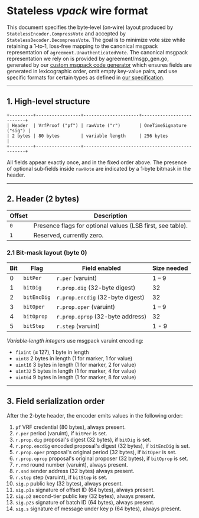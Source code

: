 # Stateless *vpack* wire format

This document specifies the byte‑level (on‑wire) layout produced by `StatelessEncoder.CompressVote` and accepted by `StatelessDecoder.DecompressVote`.
The goal is to minimize vote size while retaining a 1‑to‑1, loss‑free mapping to the canonical msgpack representation of `agreement.UnauthenticatedVote`.
The canonical msgpack representation we rely on is provided by agreement/msgp_gen.go, generated by our [custom msgpack code generator](https://github.com/algorand/msgp)
which ensures fields are generated in lexicographic order, omit empty key-value pairs, and use specific formats for certain types as defined in
[our specification](https://github.com/algorandfoundation/specs/blob/c0331123148971e4705f25b9c937cb23e5ee28d1/dev/crypto.md#L22-L40).

---

## 1. High‑level structure

```
+---------+-----------------+---------------------+--------------------------+
| Header  | VrfProof ("pf") | rawVote ("r")       | OneTimeSignature ("sig") |
| 2 bytes | 80 bytes        | variable length     | 256 bytes                |
+---------+-----------------+------------------------------------------------+
```

All fields appear exactly once, and in the fixed order above. The presence of optional sub‑fields inside `rawVote` are indicated by a 1‑byte bitmask in the header.

---

## 2. Header (2 bytes)

| Offset | Description                                                    |
| ------ | -------------------------------------------------------------- |
| `0`    | Presence flags for optional values (LSB first, see table).     |
| `1`    | Reserved, currently zero.                                      |

### 2.1 Bit‑mask layout (byte 0)

| Bit | Flag        | Field enabled                    | Size needed |
| --- | ----------- | -------------------------------- | ----------- |
| 0   | `bitPer`    | `r.per` (varuint)                | 1 – 9       |
| 1   | `bitDig`    | `r.prop.dig` (32-byte digest)    | 32          |
| 2   | `bitEncDig` | `r.prop.encdig` (32-byte digest) | 32          |
| 3   | `bitOper`   | `r.prop.oper` (varuint)          | 1 – 9       |
| 4   | `bitOprop`  | `r.prop.oprop` (32-byte address) | 32          |
| 5   | `bitStep`   | `r.step` (varuint)               | 1 - 9       |

*Variable‑length integers* use msgpack varuint encoding:
- `fixint` (≤ 127), 1 byte in length
- `uint8` 2 bytes in length (1 for marker, 1 for value)
- `uint16` 3 bytes in length (1 for marker, 2 for value)
- `uint32` 5 bytes in length (1 for marker, 4 for value)
- `uint64` 9 bytes in length (1 for marker, 8 for value)

---

## 3. Field serialization order

After the 2-byte header, the encoder emits values in the following order:

1. `pf` VRF credential (80 bytes), always present.
1. `r.per` period (varuint), if `bitPer` is set.
1. `r.prop.dig` proposal's digest (32 bytes), if `bitDig` is set.
1. `r.prop.encdig` encoded proposal's digest (32 bytes), if `bitEncDig` is set.
1. `r.prop.oper` proposal's original period (32 bytes), if `bitOper` is set.
1. `r.prop.oprop` proposal's original proposer (32 bytes), if `bitOprop` is set.
1. `r.rnd` round number (varuint), always present.
1. `r.snd` sender address (32 bytes) always present.
1. `r.step` step (varuint), if `bitStep` is set.
1. `sig.p` public key (32 bytes), always present.
1. `sig.p1s` signature of offset ID (64 bytes), always present.
1. `sig.p2` second-tier public key (32 bytes), always present.
1. `sig.p2s` signature of batch ID (64 bytes), always present.
1. `sig.s` signature of message under key p (64 bytes), always present.
